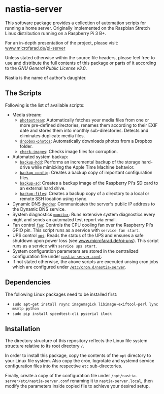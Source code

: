 # nastia-server

This software package provides a collection of automation scripts for running a home server. Originally implemented on the Raspbian Stretch Linux distribution running on a Raspberry Pi 3 B+.

For an in-depth presentation of the project, please visit: www.microfarad.de/pi-server

Unless stated otherwise within the source file headers, please feel free to use and distribute the full contents of this package or parts of it according to the _GNU General Public License v3.0_. 

Nastia is the name of author's daughter.

## The Scripts

Following is the list of available scripts:

* Media stream: 
  * [`photostream`](https://github.com/microfarad-de/nastia-server/blob/master/opt/nastia-server/bin/photostream): 
  Automatically fetches your media files from one or more pre-defined directories, 
  renames them according to their EXIF date and stores them into monthly sub-directories. Detects and eliminates duplicate media files.
  * [`dropbox-photos`](https://github.com/microfarad-de/nastia-server/blob/master/opt/nastia-server/bin/dropbox-photos):
  Automatically downloads photos from a Dropbox folder.
  * [`check-images`](https://github.com/microfarad-de/nastia-server/blob/master/opt/nastia-server/bin/check-images): 
  Checks image files for corruption.
* Automated system backup:
  * [`backup-hdd`](https://github.com/microfarad-de/nastia-server/blob/master/opt/nastia-server/sbin/backup-hdd): 
  Performs an incremental backup of the storage hard-drive while mimicking the Apple Time Machine behavior.
  * [`backup-config`](https://github.com/microfarad-de/nastia-server/blob/master/opt/nastia-server/sbin/backup-config): 
  Creates a backup copy of important configuration files.
  * [`backup-sd`](https://github.com/microfarad-de/nastia-server/blob/master/opt/nastia-server/sbin/backup-sd): 
  Creates a backup image of the Raspberry Pi's SD card to an external hard drive.
  * [`backup-files`](https://github.com/microfarad-de/nastia-server/blob/master/opt/nastia-server/bin/backup-files): 
  Creates a backup copy of a directory to a local or remote SSH location using rsync.
* Dynamic DNS [`dyndns`](https://github.com/microfarad-de/nastia-server/blob/master/opt/nastia-server/bin/dyndns): 
Communicates the server's public IP address to the Dynamic DNS service.
* System diagnostics [`monitor`](https://github.com/microfarad-de/nastia-server/blob/master/opt/nastia-server/bin/monitor): 
Runs extensive system diagnostics every night and sends an automated test report via email.
* Fan control [`fan`](https://github.com/microfarad-de/nastia-server/blob/master/opt/nastia-server/sbin/fan): 
Controls the CPU cooling fan over the Raspberry Pi's GPIO pin. This script runs as a service with `service fan start`.
* UPS control [`ups`](https://github.com/microfarad-de/nastia-server/blob/master/opt/nastia-server/sbin/ups): 
Reads the status of the UPS and ensures a safe shutdown upon power loss (see www.microfarad.de/pi-ups). This script runs as a service with `service ups start`.
* System configuration parameters are stored in the centralized configuration file under 
[`nastia-server.conf`](https://github.com/microfarad-de/nastia-server/blob/master/opt/nastia-server/etc/nastia-server.conf).
* If not stated otherwise, the above scripts are executed unsing cron jobs which are configured under
[`/etc/cron.d/nastia-server`](https://github.com/microfarad-de/nastia-server/blob/master/etc/cron.d/nastia-server).

## Dependencies

The following Linux packages need to be installed first:

* `sudo apt-get install rsync imagemagick libimage-exiftool-perl lynx msmtp python`
* `sudo pip install speedtest-cli pyserial ilock`

## Installation

The directory structure of this repository reflects the Linux file system structure relative to its root directory `/`.

In order to install this package, copy the contents of the `opt` directory to your Linux file system. Also copy the cron, logrotate and systemd service configuration files into the respective `etc` sub-directories. 

Finally, create a copy of the configuration file under `/opt/nastia-server/etc/nastia-server.conf` renaming it to `nastia-server.local`, then modify the parameters inside copied file to achieve your desired setup.


